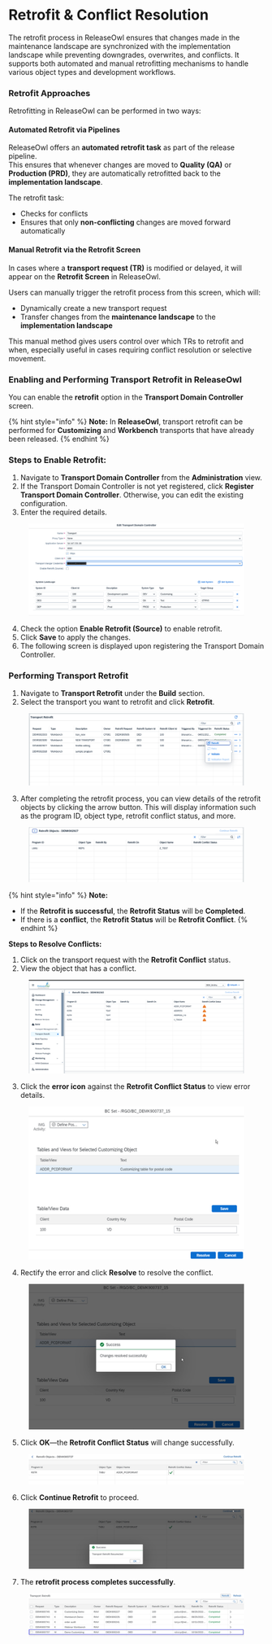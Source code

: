 # Retrofit & Conflict Resolution

The retrofit process in ReleaseOwl ensures that changes made in the maintenance landscape are synchronized with the implementation landscape while preventing downgrades, overwrites, and conflicts. It supports both automated and manual retrofitting mechanisms to handle various object types and development workflows.

### Retrofit Approaches

Retrofitting in ReleaseOwl can be performed in two ways:

#### &#x20;Automated Retrofit via Pipelines

ReleaseOwl offers an **automated retrofit task** as part of the release pipeline.\
This ensures that whenever changes are moved to **Quality (QA)** or **Production (PRD)**, they are automatically retrofitted back to the **implementation landscape**.

The retrofit task:

* Checks for conflicts
* Ensures that only **non-conflicting** changes are moved forward automatically

#### Manual Retrofit via the Retrofit Screen

In cases where a **transport request (TR)** is modified or delayed, it will appear on the **Retrofit Screen** in ReleaseOwl.

Users can manually trigger the retrofit process from this screen, which will:

* Dynamically create a new transport request
* Transfer changes from the **maintenance landscape** to the **implementation landscape**

This manual method gives users control over which TRs to retrofit and when, especially useful in cases requiring conflict resolution or selective movement.

### **Enabling and Performing Transport Retrofit in ReleaseOwl**

You can enable the **retrofit** option in the **Transport Domain Controller** screen.

{% hint style="info" %}
**Note:** In **ReleaseOwl**, transport retrofit can be performed for **Customizing** and **Workbench** transports that have already been released.
{% endhint %}

### **Steps to Enable Retrofit:**

1. Navigate to **Transport Domain Controller** from the **Administration** view.
2. If the Transport Domain Controller is not yet registered, click **Register Transport Domain Controller**. Otherwise, you can edit the existing configuration.
3. Enter the required details.

<figure><img src="../../.gitbook/assets/image (245).png" alt=""><figcaption></figcaption></figure>

4. Check the option **Enable Retrofit (Source)** to enable retrofit.
5. Click **Save** to apply the changes.
6. The following screen is displayed upon registering the Transport Domain Controller.

### **Performing Transport Retrofit**

1. Navigate to **Transport Retrofit** under the **Build** section.
2. Select the transport you want to retrofit and click **Retrofit**.

<figure><img src="../../.gitbook/assets/image (5) (1) (1) (1) (1) (1) (1) (1) (1) (1) (1) (1) (1) (1) (1) (1) (1) (1) (1) (1) (1) (1) (1) (1) (1) (1) (1) (1) (1) (1).png" alt=""><figcaption></figcaption></figure>

3. After completing the retrofit process, you can view details of the retrofit objects by clicking the arrow button. This will display information such as the program ID, object type, retrofit conflict status, and more.

<figure><img src="../../.gitbook/assets/image (6) (1) (1) (1) (1) (1) (1) (1) (1) (1) (1) (1) (1) (1) (1) (1) (1) (1) (1) (1) (1) (1) (1) (1) (1).png" alt=""><figcaption></figcaption></figure>

{% hint style="info" %}
**Note:**

* If the **Retrofit is successful**, the **Retrofit Status** will be **Completed**.
* If there is a **conflict**, the **Retrofit Status** will be **Retrofit Conflict**.
{% endhint %}

**Steps to Resolve Conflicts:**

1. Click on the transport request with the **Retrofit Conflict** status.
2. View the object that has a conflict.

<figure><img src="../../.gitbook/assets/image (54) (1).png" alt=""><figcaption></figcaption></figure>

3. Click the **error icon** against the **Retrofit Conflict Status** to view error details.

<figure><img src="../../.gitbook/assets/image (254).png" alt=""><figcaption></figcaption></figure>

4. Rectify the error and click **Resolve** to resolve the conflict.

<figure><img src="../../.gitbook/assets/image (253).png" alt=""><figcaption></figcaption></figure>

5. Click **OK**—the **Retrofit Conflict Status** will change successfully.

<figure><img src="../../.gitbook/assets/image (256).png" alt=""><figcaption></figcaption></figure>

6. Click **Continue Retrofit** to proceed.

<figure><img src="../../.gitbook/assets/image (255).png" alt=""><figcaption></figcaption></figure>

7. The **retrofit process completes successfully**.

<figure><img src="../../.gitbook/assets/image (257).png" alt=""><figcaption></figcaption></figure>



